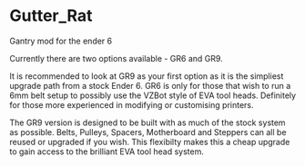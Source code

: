 # Gutter_Rat
Gantry mod for the ender 6


Currently there are two options available - GR6 and GR9. 

It is recommended to look at GR9 as your first option as it is the simpliest upgrade path from a stock Ender 6. GR6 is only for those that wish to run a 6mm belt setup to possibly use the VZBot style of EVA tool heads. Definitely for those more experienced in modifying or customising printers.

The GR9 version is designed to be built with as much of the stock system as possible. Belts, Pulleys, Spacers, Motherboard and Steppers can all be reused or upgraded if you wish. This flexibilty makes this a cheap upgrade to gain access to the brilliant EVA tool head system. 